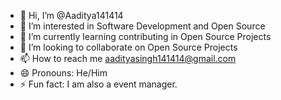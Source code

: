 - 👋 Hi, I’m @Aaditya141414
- 👀 I’m interested in Software Development and Open Source
- 🌱 I’m currently learning contributing in Open Source Projects
- 💞️ I’m looking to collaborate on Open Source Projects
- 📫 How to reach me aadityasingh141414@gmail.com
- 😄 Pronouns: He/Him
- ⚡ Fun fact: I am also a event manager.

<!---
Aaditya141414/Aaditya141414 is a ✨ special ✨ repository because its `README.md` (this file) appears on your GitHub profile.
You can click the Preview link to take a look at your changes.
--->
